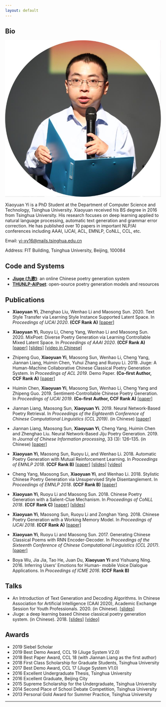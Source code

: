 ```yaml
---
layout: default
---
```


## Bio

<img class="profile-picture" src="me.jpg">

Xiaoyuan Yi is a PhD Student at the Department of Computer Science and Technology, Tsinghua University. Xiaoyuan received his BS degree in 2016 from Tsinghua University. His research focuses on deep learning applied to natural language processing, automatic text generation and grammar error correction. He has published over 10 papers in important NLP/AI conferences including AAAI, IJCAI, ACL, EMNLP, CoNLL, CCL, etc.

Email: yi-xy16@mails.tsinghua.edu.cn

Address: FIT Building, Tsinghua University, Beijing, 100084

## Code and Systems

* [**Jiuge (九歌)**](http://jiuge.thunlp.org/): an online Chinese poetry generation system
* [**THUNLP-AIPoet**](https://github.com/THUNLP-AIPoet): open-source poetry generation models and resources

## Publications

* **Xiaoyuan Yi**, Zhenghao Liu, Wenhao Li and Maosong Sun. 2020. Text Style Transfer via Learning Style
Instance Supported Latent Space. In *Proceedings of IJCAI 2020*. **(CCF Rank A)** [[paper]](papers/ijcai20_styins.pdf)

* **Xiaoyuan Yi**, Ruoyu Li, Cheng Yang, Wenhao Li and Maosong Sun. 2020. MixPoet: Diverse Poetry
Generation via Learning Controllable Mixed Latent Space. In *Proceedings of AAAI 2020*. **(CCF Rank A)** [[paper]](papers/aaai20_mixpoet.pdf) [[slides]](slides/mixpoet.pdf) [[video in Chinese]](https://www.bilibili.com/video/BV1Sz4y1Q7WM)

* Zhipeng Guo, **Xiaoyuan Yi**, Maosong Sun, Wenhao Li, Cheng Yang, Jiannan Liang, Huimin Chen,
Yuhui Zhang and Ruoyu Li. 2019. Jiuge: A Human-Machine Collaborative Chinese Classical Poetry
Generation System. In *Proceedings of ACL 2019*. Demo Paper. **(Co-first Author, CCF Rank A)** [[paper]](papers/acl19_demo.pdf)

* Huimin Chen, **Xiaoyuan Yi**, Maosong Sun, Wenhao Li, Cheng Yang and Zhipeng Guo. 2019.
Sentiment-Controllable Chinese Poetry Generation. In *Proceedings of IJCAI 2019*. **(Co-first Author, CCF Rank A)** [[paper]](papers/ijcai19_sentiment.pdf)

* Jiannan Liang, Maosong Sun, **Xiaoyuan Yi**. 2019. Neural Network-Based Poetry Retrieval. In *Proceedings of the
Eighteenth Conference of Chinese Computational Linguistics (CCL 2019)*. (in Chinese) [[paper]](papers/ccl19_poetryir.pdf)

* Jiannan Liang, Maosong Sun, **Xiaoyuan Yi**, Cheng Yang, Huimin Chen and Zhenghao Liu. Neural Network-Based
Jiju Poetry Generation. 2019. In *Journal of Chinese Information processing*, 33 (3): 126–135. (in Chinese) [[paper]](papers/jiju.pdf)

* **Xiaoyuan Yi**, Maosong Sun, Ruoyu Li, and Wenhao Li. 2018. Automatic Poetry Generation with Mutual
Reinforcement Learning. In *Proceedings of EMNLP 2018*. **(CCF Rank B)** [[paper]](papers/emnlp18_mrl.pdf) [[slides]](slides/mrlpoetry.pdf) [[video]](https://vimeo.com/305925622)

* Cheng Yang, Maosong Sun, **Xiaoyuan Yi**, and Wenhao Li. 2018. Stylistic Chinese Poetry Generation via
Unsupervised Style Disentanglement. In *Proceedings of EMNLP 2018*. **(CCF Rank B)** [[paper]](papers/emnlp18_uspg.pdf)

* **Xiaoyuan Yi**, Ruoyu Li and Maosong Sun. 2018. Chinese Poetry Generation with a Salient-Clue Mechanism. In *Proceedings of CoNLL 2018*. **(CCF Rank C)** [[paper]](papers/conll18_salinet.pdf) [[slides]](slides/salientclue.pdf)

* **Xiaoyuan Yi**, Maosong Sun, Ruoyu Li and Zonghan Yang. 2018. Chinese Poetry Generation with a Working
Memory Model. In *Proceedings of IJCAI 2018*. **(CCF Rank A)** [[paper]](papers/ijcai18_wm.pdf)

* **Xiaoyuan Yi**, Ruoyu Li and Maosong Sun. 2017. Generating Chinese Classical Poems with RNN Encoder-Decoder.
In *Proceedings of the Sixteenth Conference of Chinese Computational Linguistics (CCL 2017)*. [[paper]](papers/ccl17_gru.pdf)

* Boya Wu, Jia Jia, Tao He, Juan Du, **Xiaoyuan Yi** and Yishuang Ning. 2016. Inferring Users’ Emotions for Human-
mobile Voice Dialogue Applications. In *Proceedings of ICME 2016*. **(CCF Rank B)**

## Talks
* An Introduction of Text Generation and Decoding Algorithms.  In Chinese Association for Artificial Intelligence (CAAI 2020), Academic Exchange Session for Youth Professionals. 2020. (in Chinese).  [[slides]](slides/text_generation.pdf) 
* Jiuge: a deep learning based Chinese classical poetry generation system. (in Chinese). 2018. [[slides]](slides/jiuge.pdf) [[video]](https://mooc.yanxishe.com/open/course/545?=Leiphone)

## Awards

* 2019 Siebel Scholar
* 2019 Best Demo Award, CCL 19 (Jiuge System V2.0)
* 2018 Best Paper Award, CCL 18 (with Jiannan Liang as the first author)
* 2018 First Class Scholarship for Graduate Students, Tsinghua University
* 2017 Best Demo Award, CCL 17 (Jiuge System V1.0)
* 2016 Excellent Undergraduate Thesis, Tsinghua University
* 2016 Excellent Graduate, Beijing City
* 2015 Supreme Scholarship for the Undergraduate, Tsinghua University
* 2014 Second Place of School Debate Competition, Tsinghua University
* 2013 Personal Gold Award for Summer Practice, Tsinghua University

--------------